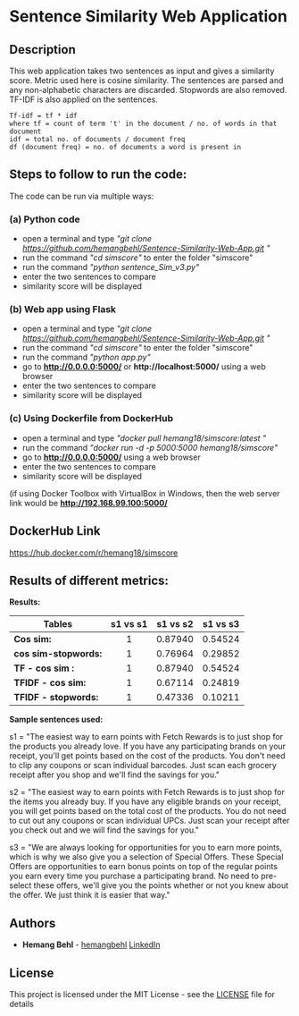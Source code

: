 # Sentence Similarity Web Application

## Description
This web application takes two sentences as input and gives a similarity score.
Metric used here is cosine similarity. The sentences are parsed and any non-alphabetic characters are discarded. Stopwords are also removed. TF-IDF is also applied on the sentences.
```
Tf-idf = tf * idf
where tf = count of term 't' in the document / no. of words in that document
idf = total no. of documents / document freq
df (document freq) = no. of documents a word is present in
```

## Steps to follow to run the code:
The code can be run via multiple ways:

### (a) Python code
- open a terminal and type *"git clone https://github.com/hemangbehl/Sentence-Similarity-Web-App.git "*
- run the command *"cd simscore"* to enter the folder "simscore"
- run the command *"python sentence_Sim_v3.py"*
- enter the two sentences to compare
- similarity score will be displayed

### (b) Web app using Flask
- open a terminal and type *"git clone https://github.com/hemangbehl/Sentence-Similarity-Web-App.git "*
- run the command *"cd simscore"* to enter the folder "simscore"
- run the command *"python app.py"*
- go to **http://0.0.0.0:5000/** or **http://localhost:5000/** using a web browser
- enter the two sentences to compare
- similarity score will be displayed

### (c) Using Dockerfile from DockerHub
- open a terminal and type *"docker pull hemang18/simscore:latest "*
- run the command *"docker run -d -p 5000:5000 hemang18/simscore"*
- go to **http://0.0.0.0:5000/** using a web browser
- enter the two sentences to compare
- similarity score will be displayed

(if using Docker Toolbox with VirtualBox in Windows, then the web server link would be **http://192.168.99.100:5000/**

## DockerHub Link
https://hub.docker.com/r/hemang18/simscore


## Results of different metrics:

**Results:**

| Tables                | s1 vs s1      | s1 vs s2| s1 vs s3  |
| -------------         |:-------------:|:-----:  |:-----:|
| **Cos sim:**          |  1    | 0.87940  | 0.54524 |
| **cos sim-stopwords:**|  1    | 0.76964  | 0.29852 |
| **TF - cos sim   :**  |  1    | 0.87940  | 0.54524 |
| **TFIDF - cos sim:**  |  1    | 0.67114  | 0.24819 |
| **TFIDF - stopwords:**|  1    | 0.47336  | 0.10211 |

**Sample sentences used:**

s1 = "The easiest way to earn points with Fetch Rewards is to just shop for the products you already love. If you have any participating brands on your receipt, you'll get points based on the cost of the products. You don't need to clip any coupons or scan individual barcodes. Just scan each grocery receipt after you shop and we'll find the savings for you."

s2 = "The easiest way to earn points with Fetch Rewards is to just shop for the items you already buy. If you have any eligible brands on your receipt, you will get points based on the total cost of the products. You do not need to cut out any coupons or scan individual UPCs. Just scan your receipt after you check out and we will find the savings for you."

s3 = "We are always looking for opportunities for you to earn more points, which is why we also give you a selection of Special Offers. These Special Offers are opportunities to earn bonus points on top of the regular points you earn every time you purchase a participating brand. No need to pre-select these offers, we'll give you the points whether or not you knew about the offer. We just think it is easier that way."

## Authors

* **Hemang Behl** - [hemangbehl](https://github.com/hemangbehl) [LinkedIn](https://www.linkedin.com/in/hemangbehl/)

## License

This project is licensed under the MIT License - see the [LICENSE](LICENSE) file for details
